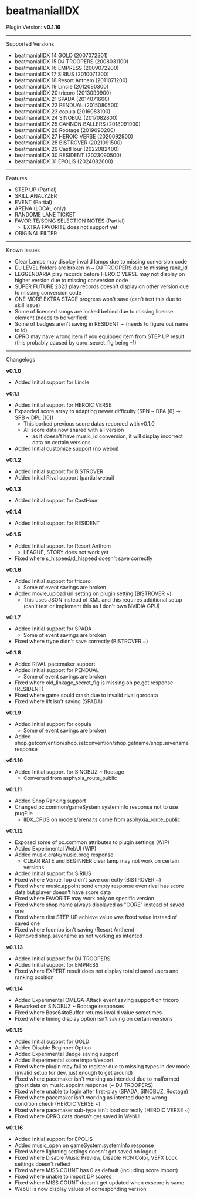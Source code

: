 # beatmaniaIIDX

Plugin Version: **v0.1.16**

---

Supported Versions
  - beatmaniaIIDX 14 GOLD (2007072301)
  - beatmaniaIIDX 15 DJ TROOPERS (2008031100)
  - beatmaniaIIDX 16 EMPRESS (2009072200)
  - beatmaniaIIDX 17 SIRIUS (2010071200)
  - beatmaniaIIDX 18 Resort Anthem (2011071200)
  - beatmaniaIIDX 19 Lincle (2012090300)
  - beatmaniaIIDX 20 tricoro (2013090900)
  - beatmaniaIIDX 21 SPADA (2014071600)
  - beatmaniaIIDX 22 PENDUAL (2015080500)
  - beatmaniaIIDX 23 copula (2016083100)
  - beatmaniaIIDX 24 SINOBUZ (2017082800)
  - beatmaniaIIDX 25 CANNON BALLERS (2018091900)
  - beatmaniaIIDX 26 Rootage (2019090200)
  - beatmaniaIIDX 27 HEROIC VERSE (2020092900)
  - beatmaniaIIDX 28 BISTROVER (2021091500)
  - beatmaniaIIDX 29 CastHour (2022082400)
  - beatmaniaIIDX 30 RESIDENT (2023090500)
  - beatmaniaIIDX 31 EPOLIS (2024082600)

---

Features
  - STEP UP (Partial)
  - SKILL ANALYZER
  - EVENT (Partial)
  - ARENA (LOCAL only)
  - RANDOME LANE TICKET
  - FAVORITE/SONG SELECTION NOTES (Partial)
    - EXTRA FAVORITE does not support yet
  - ORIGINAL FILTER

---

Known Issues
  - Clear Lamps may display invalid lamps due to missing conversion code
  - DJ LEVEL folders are broken in ~ DJ TROOPERS due to missing rank\_id
  - LEGGENDARIA play records before HEROIC VERSE may not display on higher version due to missing conversion code
  - SUPER FUTURE 2323 play records doesn't display on other version due to missing conversion code
  - ONE MORE EXTRA STAGE progress won't save (can't test this due to skill issue)
  - Some of licensed songs are locked behind due to missing license element (needs to be verified)
  - Some of badges aren't saving in RESIDENT ~ (needs to figure out name to id)
  - QPRO may have wrong item if you equipped item from STEP UP result (this probably caused by qpro\_secret\_flg being -1)

---

Changelogs

**v0.1.0**
  - Added Initial support for Lincle

**v0.1.1**
  - Added Initial support for HEROIC VERSE
  - Expanded score array to adapting newer difficulty (SPN ~ DPA [6] -> SPB ~ DPL [10])
    - This borked previous score datas recorded with v0.1.0
    - All score data now shared with all version
      - as it doesn't have music\_id conversion, it will display incorrect data on certain versions
  - Added Initial customize support (no webui)

**v0.1.2**
  - Added Initial support for BISTROVER
  - Added Initial Rival support (partial webui)

**v0.1.3**
  - Added Initial support for CastHour

**v0.1.4**
  - Added Initial support for RESIDENT

**v0.1.5**
  - Added Initial support for Resort Anthem
    -  LEAGUE, STORY does not work yet
  - Fixed where s\_hispeed/d\_hispeed doesn't save correctly
 
**v0.1.6**
  - Added Initial support for tricoro
    - Some of event savings are broken
  - Added movie\_upload url setting on plugin setting (BISTROVER ~)
    - This uses JSON instead of XML and this requires additional setup (can't test or implement this as I don't own NVIDIA GPU)

**v0.1.7**
  - Added Initial support for SPADA
    - Some of event savings are broken
  - Fixed where rtype didn't save correctly (BISTROVER ~)

**v0.1.8**
  - Added RIVAL pacemaker support
  - Added Initial support for PENDUAL
    - Some of event savings are broken
  - Fixed where old\_linkage\_secret\_flg is missing on pc.get response (RESIDENT)
  - Fixed where game could crash due to invalid rival qprodata
  - Fixed where lift isn't saving (SPADA)

**v0.1.9**
  - Added Initial support for copula
    - Some of event savings are broken
  - Added shop.getconvention/shop.setconvention/shop.getname/shop.savename response

**v0.1.10**
  - Added Initial support for SINOBUZ ~ Rootage
    - Converted from asphyxia\_route\_public

**v0.1.11**
  - Added Shop Ranking support
  - Changed pc.common/gameSystem.systemInfo response not to use pugFile
    - IIDX\_CPUS on models/arena.ts came from asphyxia\_route\_public

**v0.1.12**
  - Exposed some of pc.common attributes to plugin settings (WIP)
  - Added Experimental WebUI (WIP)
  - Added music.crate/music.breg response
    - CLEAR RATE and BEGINNER clear lamp may not work on certain versions
  - Added Initial support for SIRIUS
  - Fixed where Venue Top didn't save correctly (BISTROVER ~)
  - Fixed where music.appoint send empty response even rival has score data but player doesn't have score data
  - Fixed where FAVORITE may work only on specific version
  - Fixed where shop name always displayed as "CORE" instead of saved one
  - Fixed where rlist STEP UP achieve value was fixed value instead of saved one
  - Fixed where fcombo isn't saving (Resort Anthem)
  - Removed shop.savename as not working as intented

**v0.1.13**
  - Added Initial support for DJ TROOPERS
  - Added Initial support for EMPRESS
  - Fixed where EXPERT result does not display total cleared users and ranking position

**v0.1.14**
  - Added Experimental OMEGA-Attack event saving support on tricoro
  - Reworked on SINOBUZ ~ Rootage responses
  - Fixed where Base64toBuffer returns invalid value sometimes
  - Fixed where timing display option isn't saving on certain versions

**v0.1.15**
  - Added Initial support for GOLD
  - Added Disable Beginner Option
  - Added Experimental Badge saving support
  - Added Experimental score import/export
  - Fixed where plugin may fail to register due to missing types in dev mode (invalid setup for dev, just enough to get around)
  - Fixed where pacemaker isn't working as intended due to malformed ghost data on music.appoint response (~ DJ TROOPERS)
  - Fixed where unable to login after first-play (SPADA, SINOBUZ, Rootage)
  - Fixed where pacemaker isn't working as intented due to wrong condition check (HEROIC VERSE ~)
  - Fixed where pacemaker sub-type isn't load correctly (HEROIC VERSE ~)
  - Fixed where QPRO data doesn't get saved in WebUI

**v0.1.16**
  - Added Initial support for EPOLIS
  - Added music\_open on gameSystem.systemInfo response
  - Fixed where lightning settings doesn't get saved on logout
  - Fixed where Disable Music Preview, Disable HCN Color, VEFX Lock settings doesn't reflect
  - Fixed where MISS COUNT has 0 as default (including score import)
  - Fixed where unable to import DP scores
  - Fixed where MISS COUNT doesn't get updated when exscore is same
  - WebUI is now display values of corresponding version
